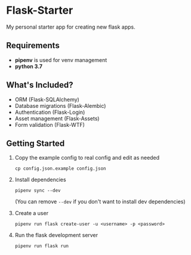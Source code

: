 Flask-Starter
=============

My personal starter app for creating new flask apps.

Requirements
------------

* **pipenv** is used for venv management
* **python 3.7**

What's Included?
----------------

* ORM (Flask-SQLAlchemy)
* Database migrations (Flask-Alembic)
* Authentication (Flask-Login)
* Asset management (Flask-Assets)
* Form validation (Flask-WTF)

Getting Started
---------------

1. 
    Copy the example config to real config and edit as needed

    `cp config.json.example config.json`

2.
    Install dependencies

    `pipenv sync --dev`

    (You can remove `--dev` if you don't want to install dev dependencies)

3.
    Create a user

    `pipenv run flask create-user -u <username> -p <password>`

4.
    Run the flask development server

    `pipenv run flask run`
